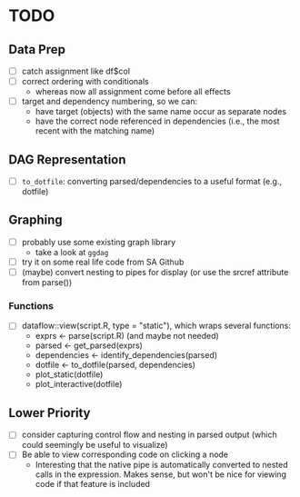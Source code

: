 
# TODO 

## Data Prep

- [ ] catch assignment like df$col
- [ ] correct ordering with conditionals
    + whereas now all assignment come before all effects
- [ ] target and dependency numbering, so we can:
    + have target (objects) with the same name occur as separate nodes
    + have the correct node referenced in dependencies (i.e., the most recent with the matching name)
 
## DAG Representation

- [ ] `to_dotfile`: converting parsed/dependencies to a useful format (e.g., dotfile)

## Graphing
   
- [ ] probably use some existing graph library
    + take a look at `ggdag`
- [ ] try it on some real life code from SA Github
- [ ] (maybe) convert nesting to pipes for display (or use the srcref attribute from parse())

### Functions

- [ ] dataflow::view(script.R, type = "static"), which wraps several functions:
    + exprs <- parse(script.R) (and maybe not needed)
    + parsed <- get_parsed(exprs)
    + dependencies <- identify_dependencies(parsed)
    + dotfile <- to_dotfile(parsed, dependencies)
    + plot_static(dotfile)
    + plot_interactive(dotfile)
    
## Lower Priority

- [ ] consider capturing control flow and nesting in parsed output (which could seemingly be useful to visualize)
- [ ] Be able to view corresponding code on clicking a node
    + Interesting that the native pipe is automatically converted to nested calls in the expression. Makes sense, but won't be nice for viewing code if that feature is included
